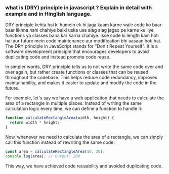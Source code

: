 ### what is (DRY) principle in javascript ? Explain in detail with example and in Hinglish language.

DRY principle kehta hai ki humein ek hi jaga kaam karne wale code ko baar-baar likhna nahi chahiye balki uska use alag alag jagao pe karne ke liye functions ya classes bana kar karna chahiye. Isse code ki length kam hoti hai aur future mein code maintenance aur modification bhi aasaan hoti hai.
The DRY principle in JavaScript stands for "Don't Repeat Yourself". It is a software development principle that encourages developers to avoid duplicating code and instead promote code reuse.

In simpler words, DRY principle tells us to not write the same code over and over again, but rather create functions or classes that can be reused throughout the codebase. This helps reduce code redundancy, improves maintainability, and makes it easier to update and modify the code in the future.

For example, let's say we have a web application that needs to calculate the area of a rectangle in multiple places. Instead of writing the same calculation logic every time, we can define a function to handle it:

```javascript
function calculateRectangleArea(width, height) {
  return width * height;
}
```

Now, whenever we need to calculate the area of a rectangle, we can simply call this function instead of rewriting the same code:

```javascript
const area = calculateRectangleArea(10, 20);
console.log(area); // Output: 200
```

This way, we have achieved code reusability and avoided duplicating code.
